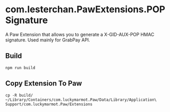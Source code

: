 # com.lesterchan.PawExtensions.POPSignature
A Paw Extension that allows you to generate a X-GID-AUX-POP HMAC signature. Used mainly for GrabPay API.

## Build
```
npm run build
```

## Copy Extension To Paw
```
cp -R build/ ~/Library/Containers/com.luckymarmot.Paw/Data/Library/Application\ Support/com.luckymarmot.Paw/Extensions
```